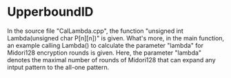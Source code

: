 # UpperboundID
In the source file "CalLambda.cpp", the function "unsigned int Lambda(unsigned char P[n][n])" is given. What's more, in the main function, an example calling Lambda() to calculate the parameter "lambda" for Midori128 encryption rounds is given. Here, the parameter "lambda" denotes the maximal number of rounds of Midori128 that can expand any intput pattern to the all-one pattern.
